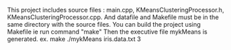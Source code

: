 This project includes source files : main.cpp, KMeansClusteringProcessor.h, KMeansClusteringProcessor.cpp.
And datafile and Makefile must be in the same directory with the source files.
You can build the project using Makefile ie run command "make"
Then the executive file mykMeans is generated.
ex. 
make
./mykMeans iris.data.txt 3

